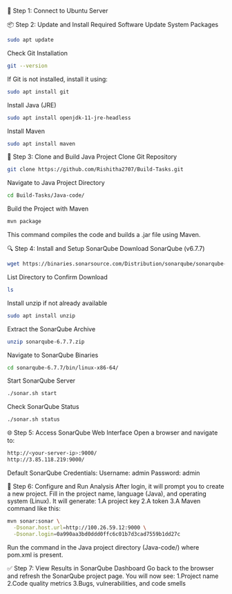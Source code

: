 🔐 Step 1: Connect to Ubuntu Server

📦 Step 2: Update and Install Required Software
Update System Packages
```bash
sudo apt update
```
  
Check Git Installation
```bash
git --version
```
  
If Git is not installed, install it using:
```bash
sudo apt install git
```

Install Java (JRE)
```bash
sudo apt install openjdk-11-jre-headless
```

Install Maven
```bash
sudo apt install maven
```


📂 Step 3: Clone and Build Java Project
Clone Git Repository
```bash
git clone https://github.com/Rishitha2707/Build-Tasks.git
```

Navigate to Java Project Directory
```bash
cd Build-Tasks/Java-code/
```


Build the Project with Maven
```bash
mvn package
```
This command compiles the code and builds a .jar file using Maven.

🔍 Step 4: Install and Setup SonarQube
Download SonarQube (v6.7.7)
```bash
wget https://binaries.sonarsource.com/Distribution/sonarqube/sonarqube-6.7.7.zip
```


List Directory to Confirm Download
```bash
ls
```


Install unzip if not already available
```bash
sudo apt install unzip
```


Extract the SonarQube Archive
```bash
unzip sonarqube-6.7.7.zip
```


Navigate to SonarQube Binaries
```bash
cd sonarqube-6.7.7/bin/linux-x86-64/
```


Start SonarQube Server
```bash
./sonar.sh start
```


Check SonarQube Status
```bash
./sonar.sh status
```


🌐 Step 5: Access SonarQube Web Interface
Open a browser and navigate to:
```bash
http://<your-server-ip>:9000/
http://3.85.118.219:9000/
```


Default SonarQube Credentials:
Username: admin
Password: admin



📁 Step 6: Configure and Run Analysis
After login, it will prompt you to create a new project.
Fill in the project name, language (Java), and operating system (Linux).
It will generate:
1.A project key
2.A token
3.A Maven command like this:
```bash
mvn sonar:sonar \
  -Dsonar.host.url=http://100.26.59.12:9000 \
  -Dsonar.login=0a990aa3bd0ddd0ffc6c01b7d3cad7559b1dd27c
```


Run the command in the Java project directory (Java-code/) where pom.xml is present.

✅ Step 7: View Results in SonarQube Dashboard
Go back to the browser and refresh the SonarQube project page.
You will now see:
1.Project name
2.Code quality metrics
3.Bugs, vulnerabilities, and code smells

